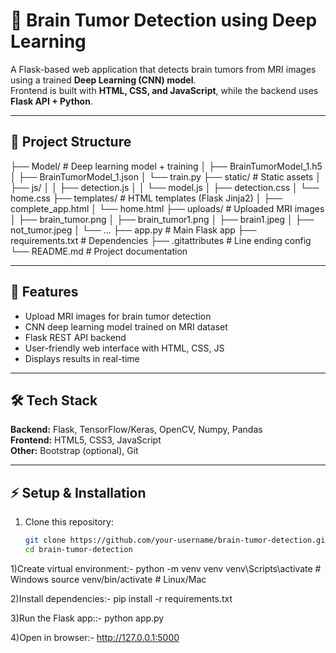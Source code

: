 # 🧠 Brain Tumor Detection using Deep Learning

A Flask-based web application that detects brain tumors from MRI images using a trained **Deep Learning (CNN) model**.  
Frontend is built with **HTML, CSS, and JavaScript**, while the backend uses **Flask API + Python**.

---

## 📂 Project Structure

├── Model/ # Deep learning model + training
│ ├── BrainTumorModel_1.h5
│ ├── BrainTumorModel_1.json
│ └── train.py
├── static/ # Static assets
│ ├── js/
│ │ ├── detection.js
│ │ └── model.js
│ ├── detection.css
│ └── home.css
├── templates/ # HTML templates (Flask Jinja2)
│ ├── complete_app.html
│ └── home.html
├── uploads/ # Uploaded MRI images
│ ├── brain_tumor.png
│ ├── brain_tumor1.png
│ ├── brain1.jpeg
│ ├── not_tumor.jpeg
│ └── ...
├── app.py # Main Flask app
├── requirements.txt # Dependencies
├── .gitattributes # Line ending config
└── README.md # Project documentation

---

## 🚀 Features
- Upload MRI images for brain tumor detection  
- CNN deep learning model trained on MRI dataset  
- Flask REST API backend  
- User-friendly web interface with HTML, CSS, JS  
- Displays results in real-time  

---

## 🛠️ Tech Stack
**Backend:** Flask, TensorFlow/Keras, OpenCV, Numpy, Pandas  
**Frontend:** HTML5, CSS3, JavaScript  
**Other:** Bootstrap (optional), Git  

---

## ⚡ Setup & Installation

1. Clone this repository:
   ```bash
   git clone https://github.com/your-username/brain-tumor-detection.git
   cd brain-tumor-detection
   
1)Create virtual environment:-
  python -m venv venv
  venv\Scripts\activate   # Windows
  source venv/bin/activate  # Linux/Mac

2)Install dependencies:-
  pip install -r requirements.txt

3)Run the Flask app::-
    python app.py

4)Open in browser:-
    http://127.0.0.1:5000








